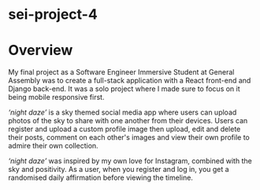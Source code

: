 # sei-project-4
<h1>Overview</h1>
My final project as a Software Engineer Immersive Student at General Assembly was to create a full-stack application with a React front-end and Django back-end. It was a solo project where I made sure to focus on it being mobile responsive first.

<i>‘night daze’</i> is a sky themed social media app where users can upload photos of the sky to share with one another from their devices. Users can register and upload a custom profile image then upload, edit and delete their posts, comment on each other's images and view their own profile to admire their own collection.

<i>‘night daze’</i> was inspired by my own love for Instagram, combined with the sky and positivity. As a user, when you register and log in, you get a randomised daily affirmation before viewing the timeline. 

